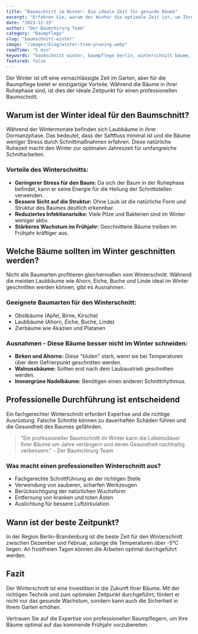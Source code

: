 ```yaml
---
title: "Baumschnitt im Winter: Die ideale Zeit für gesunde Bäume"
excerpt: "Erfahren Sie, warum der Winter die optimale Zeit ist, um Ihre Bäume zu schneiden und wie dies das Wachstum im Frühjahr fördert."
date: "2023-12-15"
author: "Der Baumchirurg Team"
category: "Baumpflege"
slug: "baumschnitt-winter"
image: "/images/blog/winter-tree-pruning.webp"
readTime: "5 min"
keywords: "baumschnitt winter, baumpflege berlin, winterschnitt bäume, baumschnitt brandenburg"
featured: false
---
```


Der Winter ist oft eine vernachlässigte Zeit im Garten, aber für die Baumpflege bietet er einzigartige Vorteile. Während die Bäume in ihrer Ruhephase sind, ist dies der ideale Zeitpunkt für einen professionellen Baumschnitt.

## Warum ist der Winter ideal für den Baumschnitt?

Während der Wintermonate befinden sich Laubbäume in ihrer Dormanzphase. Das bedeutet, dass der Saftfluss minimal ist und die Bäume weniger Stress durch Schnittmaßnahmen erfahren. Diese natürliche Ruhezeit macht den Winter zur optimalen Jahreszeit für umfangreiche Schnittarbeiten.

### Vorteile des Winterschnitts:

- **Geringerer Stress für den Baum:** Da sich der Baum in der Ruhephase befindet, kann er seine Energie für die Heilung der Schnittstellen verwenden.
- **Bessere Sicht auf die Struktur:** Ohne Laub ist die natürliche Form und Struktur des Baumes deutlich erkennbar.
- **Reduziertes Infektionsrisiko:** Viele Pilze und Bakterien sind im Winter weniger aktiv.
- **Stärkeres Wachstum im Frühjahr:** Geschnittene Bäume treiben im Frühjahr kräftiger aus.

## Welche Bäume sollten im Winter geschnitten werden?

Nicht alle Baumarten profitieren gleichermaßen vom Winterschnitt. Während die meisten Laubbäume wie Ahorn, Eiche, Buche und Linde ideal im Winter geschnitten werden können, gibt es Ausnahmen.

### Geeignete Baumarten für den Winterschnitt:

- Obstbäume (Apfel, Birne, Kirsche)
- Laubbäume (Ahorn, Eiche, Buche, Linde)
- Zierbäume wie Akazien und Platanen

### Ausnahmen - Diese Bäume besser nicht im Winter schneiden:

- **Birken und Ahorne:** Diese "bluten" stark, wenn sie bei Temperaturen über dem Gefrierpunkt geschnitten werden.
- **Walnussbäume:** Sollten erst nach dem Laubaustrieb geschnitten werden.
- **Immergrüne Nadelbäume:** Benötigen einen anderen Schnittrhythmus.

## Professionelle Durchführung ist entscheidend

Ein fachgerechter Winterschnitt erfordert Expertise und die richtige Ausrüstung. Falsche Schnitte können zu dauerhaften Schäden führen und die Gesundheit des Baumes gefährden.

> "Ein professioneller Baumschnitt im Winter kann die Lebensdauer Ihrer Bäume um Jahre verlängern und deren Gesundheit nachhaltig verbessern." - Der Baumchirurg Team

### Was macht einen professionellen Winterschnitt aus?

- Fachgerechte Schnittführung an der richtigen Stelle
- Verwendung von sauberen, scharfen Werkzeugen
- Berücksichtigung der natürlichen Wuchsform
- Entfernung von kranken und toten Ästen
- Auslichtung für bessere Luftzirkulation

## Wann ist der beste Zeitpunkt?

In der Region Berlin-Brandenburg ist die beste Zeit für den Winterschnitt zwischen Dezember und Februar, solange die Temperaturen über -5°C liegen. An frostfreien Tagen können die Arbeiten optimal durchgeführt werden.

## Fazit

Der Winterschnitt ist eine Investition in die Zukunft Ihrer Bäume. Mit der richtigen Technik und zum optimalen Zeitpunkt durchgeführt, fördert er nicht nur das gesunde Wachstum, sondern kann auch die Sicherheit in Ihrem Garten erhöhen.

Vertrauen Sie auf die Expertise von professionellen Baumpflegern, um Ihre Bäume optimal auf das kommende Frühjahr vorzubereiten.

